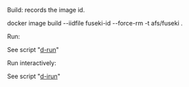 Build: records the image id.

docker image build --iidfile fuseki-id --force-rm -t afs/fuseki .

Run:

See script "[d-run](d-run)"

Run interactively:

See script "[d-irun](d-irun)"
